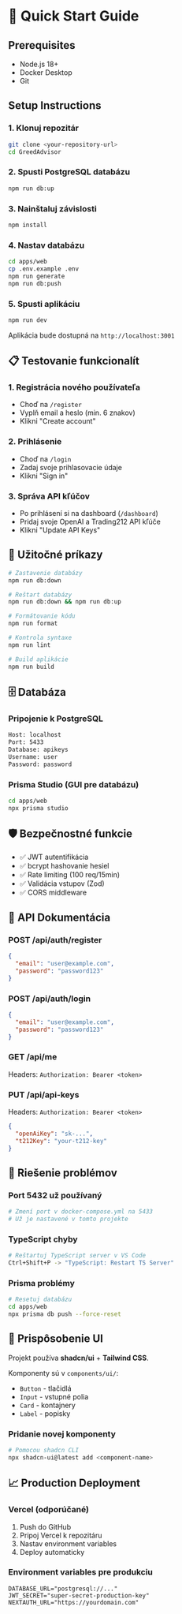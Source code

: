 # 🚀 Quick Start Guide

## Prerequisites

- Node.js 18+
- Docker Desktop
- Git

## Setup Instructions

### 1. Klonuj repozitár

```bash
git clone <your-repository-url>
cd GreedAdvisor
```

### 2. Spusti PostgreSQL databázu

```bash
npm run db:up
```

### 3. Nainštaluj závislosti

```bash
npm install
```

### 4. Nastav databázu

```bash
cd apps/web
cp .env.example .env
npm run generate
npm run db:push
```

### 5. Spusti aplikáciu

```bash
npm run dev
```

Aplikácia bude dostupná na `http://localhost:3001`

## 📋 Testovanie funkcionalít

### 1. Registrácia nového používateľa

- Choď na `/register`
- Vyplň email a heslo (min. 6 znakov)
- Klikni "Create account"

### 2. Prihlásenie

- Choď na `/login`
- Zadaj svoje prihlasovacie údaje
- Klikni "Sign in"

### 3. Správa API kľúčov

- Po prihlásení si na dashboard (`/dashboard`)
- Pridaj svoje OpenAI a Trading212 API kľúče
- Klikni "Update API Keys"

## 🔧 Užitočné príkazy

```bash
# Zastavenie databázy
npm run db:down

# Reštart databázy
npm run db:down && npm run db:up

# Formátovanie kódu
npm run format

# Kontrola syntaxe
npm run lint

# Build aplikácie
npm run build
```

## 🗄️ Databáza

### Pripojenie k PostgreSQL

```bash
Host: localhost
Port: 5433
Database: apikeys
Username: user
Password: password
```

### Prisma Studio (GUI pre databázu)

```bash
cd apps/web
npx prisma studio
```

## 🛡️ Bezpečnostné funkcie

- ✅ JWT autentifikácia
- ✅ bcrypt hashovanie hesiel
- ✅ Rate limiting (100 req/15min)
- ✅ Validácia vstupov (Zod)
- ✅ CORS middleware

## 📝 API Dokumentácia

### POST /api/auth/register

```json
{
  "email": "user@example.com",
  "password": "password123"
}
```

### POST /api/auth/login

```json
{
  "email": "user@example.com",
  "password": "password123"
}
```

### GET /api/me

Headers: `Authorization: Bearer <token>`

### PUT /api/api-keys

Headers: `Authorization: Bearer <token>`

```json
{
  "openAiKey": "sk-...",
  "t212Key": "your-t212-key"
}
```

## 🚨 Riešenie problémov

### Port 5432 už používaný

```bash
# Zmení port v docker-compose.yml na 5433
# Už je nastavené v tomto projekte
```

### TypeScript chyby

```bash
# Reštartuj TypeScript server v VS Code
Ctrl+Shift+P -> "TypeScript: Restart TS Server"
```

### Prisma problémy

```bash
# Resetuj databázu
cd apps/web
npx prisma db push --force-reset
```

## 🎨 Prispôsobenie UI

Projekt používa **shadcn/ui** + **Tailwind CSS**.

Komponenty sú v `components/ui/`:

- `Button` - tlačidlá
- `Input` - vstupné polia
- `Card` - kontajnery
- `Label` - popisky

### Pridanie novej komponenty

```bash
# Pomocou shadcn CLI
npx shadcn-ui@latest add <component-name>
```

## 📈 Production Deployment

### Vercel (odporúčané)

1. Push do GitHub
2. Pripoj Vercel k repozitáru
3. Nastav environment variables
4. Deploy automaticky

### Environment variables pre produkciu

```env
DATABASE_URL="postgresql://..."
JWT_SECRET="super-secret-production-key"
NEXTAUTH_URL="https://yourdomain.com"
```

